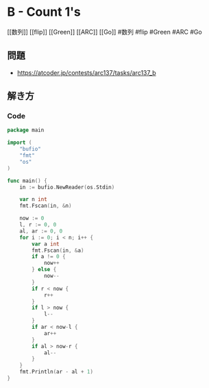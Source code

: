 # B - Count 1's
[[数列]] [[flip]] [[Green]] [[ARC]] [[Go]]
#数列 #flip #Green #ARC #Go 

## 問題
- https://atcoder.jp/contests/arc137/tasks/arc137_b

## 解き方
### Code
```go
package main

import (
	"bufio"
	"fmt"
	"os"
)

func main() {
	in := bufio.NewReader(os.Stdin)

	var n int
	fmt.Fscan(in, &n)

	now := 0
	l, r := 0, 0
	al, ar := 0, 0
	for i := 0; i < n; i++ {
		var a int
		fmt.Fscan(in, &a)
		if a != 0 {
			now++
		} else {
			now--
		}
		if r < now {
			r++
		}
		if l > now {
			l--
		}
		if ar < now-l {
			ar++
		}
		if al > now-r {
			al--
		}
	}
	fmt.Println(ar - al + 1)
}
```